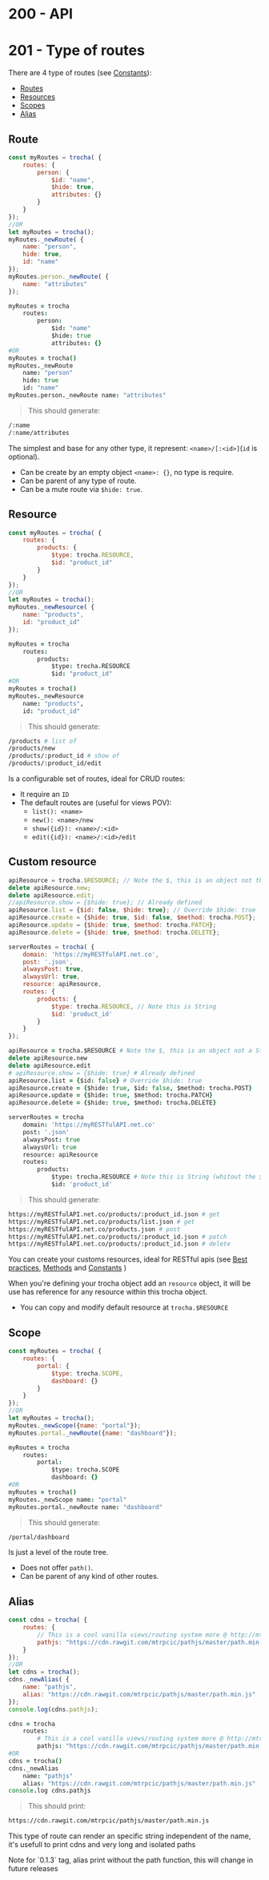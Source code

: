 # 200 - API
# 201 - Type of routes

There are 4 type of routes (see [Constants](#202-constants)):

* [Routes](#route)
* [Resources](#resource)
* [Scopes](#scope)
* [Alias](#alias)

## Route

```javascript
const myRoutes = trocha( {
	routes: {
		person: {
			$id: "name",
			$hide: true,
			attributes: {}
		}
	}
});
//OR
let myRoutes = trocha();
myRoutes._newRoute( {
	name: "person",
	hide: true,
	id: "name"
});
myRoutes.person._newRoute( {
	name: "attributes"
});
```

```coffeescript
myRoutes = trocha
	routes:
		person:
			$id: "name"
			$hide: true
			attributes: {}
#OR
myRoutes = trocha()
myRoutes._newRoute
	name: "person"
	hide: true
	id: "name"
myRoutes.person._newRoute name: "attributes"
```

> This should generate:

```bash
/:name
/:name/attributes
```

The simplest and base for any other type, it represent: `<name>/[:<id>]`(`id` is optional).

* Can be create by an empty object `<name>: {}`, no type is require.
* Can be parent of any type of route.
* Can be a mute route via `$hide: true`.

## Resource

```javascript
const myRoutes = trocha( {
	routes: {
		products: {
			$type: trocha.RESOURCE,
			$id: "product_id"
		}
	}
});
//OR
let myRoutes = trocha();
myRoutes._newResource( {
	name: "products",
	id: "product_id"
});
```

```coffeescript
myRoutes = trocha
	routes:
		products:
			$type: trocha.RESOURCE
			$id: "product_id"
#OR
myRoutes = trocha()
myRoutes._newResource
	name: "products",
	id: "product_id"
```

> This should generate:

```bash
/products # list of
/products/new
/products/:product_id # show of
/products/:product_id/edit
```

Is a configurable set of routes, ideal for CRUD routes:

* It require an `ID`
* The default routes are (useful for views POV):
	* `list(): <name>`
	* `new(): <name>/new`
  * `show({id}): <name>/:<id>`
  * `edit({id}): <name>/:<id>/edit`

## Custom resource

```javascript
apiResource = trocha.$RESOURCE; // Note the $, this is an object not the String
delete apiResource.new;
delete apiResource.edit;
//apiResource.show = {$hide: true}; // Already defined
apiResource.list = {$id: false, $hide: true}; // Override $hide: true
apiResource.create = {$hide: true, $id: false, $method: trocha.POST};
apiResource.update = {$hide: true, $method: trocha.PATCH};
apiResource.delete = {$hide: true, $method: trocha.DELETE};

serverRoutes = trocha( {
	domain: 'https://myRESTfulAPI.net.co',
	post: '.json',
	alwaysPost: true,
	alwaysUrl: true,
	resource: apiResource,
	routes: {
		products: {
			$type: trocha.RESOURCE, // Note this is String
			$id: 'product_id'
		}
	}
});
```

```coffeescript
apiResource = trocha.$RESOURCE # Note the $, this is an object not a String
delete apiResource.new
delete apiResource.edit
# apiResource.show = {$hide: true} # Already defined
apiResource.list = {$id: false} # Override $hide: true
apiResource.create = {$hide: true, $id: false, $method: trocha.POST}
apiResource.update = {$hide: true, $method: trocha.PATCH}
apiResource.delete = {$hide: true, $method: trocha.DELETE}

serverRoutes = trocha
	domain: 'https://myRESTfulAPI.net.co'
	post: '.json'
	alwaysPost: true
	alwaysUrl: true
	resource: apiResource
	routes:
		products:
			$type: trocha.RESOURCE # Note this is String (whitout the $ prefix)
			$id: 'product_id'
```

> This should generate:

```bash
https://myRESTfulAPI.net.co/products/:product_id.json # get
https://myRESTfulAPI.net.co/products/list.json # get
https://myRESTfulAPI.net.co/products.json # post
https://myRESTfulAPI.net.co/products/:product_id.json # patch
https://myRESTfulAPI.net.co/products/:product_id.json # delete
```

You can create your customs resources, ideal for RESTful apis (see
[Best practices](#301-best-practices),
[Methods](#205-methods) and
[Constants](#202-constants)
)

When you're defining your trocha object add an `resource` object, it will be use has reference for any resource within this trocha object.

* You can copy and modify default resource at `trocha.$RESOURCE`

## Scope

```javascript
const myRoutes = trocha( {
	routes: {
		portal: {
			$type: trocha.SCOPE,
			dashboard: {}
		}
	}
});
//OR
let myRoutes = trocha();
myRoutes._newScope({name: "portal"});
myRoutes.portal._newRoute({name: "dashboard"});
```

```coffeescript
myRoutes = trocha
	routes:
		portal:
			$type: trocha.SCOPE
			dashboard: {}
#OR
myRoutes = trocha()
myRoutes._newScope name: "portal"
myRoutes.portal._newRoute name: "dashboard"
```

> This should generate:

```bash
/portal/dashboard
```

Is just a level of the route tree.

* Does not offer `path()`.
* Can be parent of any kind of other routes.

## Alias


```javascript
const cdns = trocha( {
	routes: {
		// This is a cool vanilla views/routing system more @ http://mtrpcic.net/pathjs/
		pathjs: "https://cdn.rawgit.com/mtrpcic/pathjs/master/path.min.js"
	}
});
//OR
let cdns = trocha();
cdns._newAlias( {
	name: "pathjs",
	alias: "https://cdn.rawgit.com/mtrpcic/pathjs/master/path.min.js"
});
console.log(cdns.pathjs);
```

```coffeescript
cdns = trocha
	routes:
		# This is a cool vanilla views/routing system more @ http://mtrpcic.net/pathjs/
		pathjs: "https://cdn.rawgit.com/mtrpcic/pathjs/master/path.min.js"
#OR
cdns = trocha()
cdns._newAlias
	name: "pathjs"
	alias: "https://cdn.rawgit.com/mtrpcic/pathjs/master/path.min.js"
console.log cdns.pathjs
```

> This should print:

```bash
https://cdn.rawgit.com/mtrpcic/pathjs/master/path.min.js
```

This type of route can render an specific string independent of the name, it's usefull to print cdns and very long and isolated paths
<aside class="warning">
Note for `0.1.3` tag, alias print without the path function, this will change in future releases
</aside>
